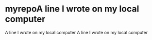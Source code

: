 # myrepoA line I wrote on my local computer
A line I wrote on my local computer
A line I wrote on my local computer
